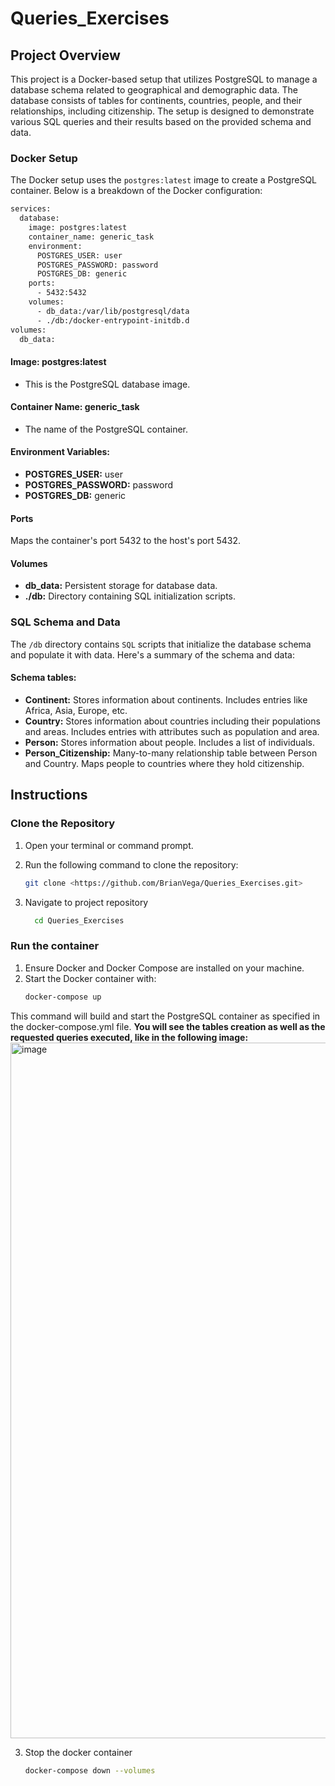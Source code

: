 # Queries_Exercises

## Project Overview
This project is a Docker-based setup that utilizes PostgreSQL to manage a database schema related to geographical and demographic data. The database consists of tables for continents, countries, people, and their relationships, including citizenship. The setup is designed to demonstrate various SQL queries and their results based on the provided schema and data.

### Docker Setup 
The Docker setup uses the `postgres:latest` image to create a PostgreSQL container. Below is a breakdown of the Docker configuration:

```bash
services:
  database:
    image: postgres:latest
    container_name: generic_task
    environment:
      POSTGRES_USER: user
      POSTGRES_PASSWORD: password
      POSTGRES_DB: generic
    ports:
      - 5432:5432
    volumes:
      - db_data:/var/lib/postgresql/data
      - ./db:/docker-entrypoint-initdb.d
volumes:
  db_data:
```
#### Image: postgres:latest
- This is the PostgreSQL database image.
#### Container Name: generic_task 
- The name of the PostgreSQL container.
#### Environment Variables:
- **POSTGRES_USER:** user 
- **POSTGRES_PASSWORD:** password 
- **POSTGRES_DB:** generic
#### Ports ####
Maps the container's port 5432 to the host's port 5432.
#### Volumes ####
  - **db_data:** Persistent storage for database data.
  - **./db:** Directory containing SQL initialization scripts.  
  

### SQL Schema and Data

The `/db` directory contains `SQL` scripts that initialize the database schema and populate it with data. Here's a summary of the schema and data:

#### Schema tables: ####
- **Continent:** Stores information about continents. Includes entries like Africa, Asia, Europe, etc.
- **Country:** Stores information about countries including their populations and areas. Includes entries with attributes such as population and area.
- **Person:** Stores information about people. Includes a list of individuals.
- **Person_Citizenship:** Many-to-many relationship table between Person and Country. Maps people to countries where they hold citizenship.

## Instructions ##
 
### Clone the Repository ###

1. Open your terminal or command prompt.
2. Run the following command to clone the repository:

   ```bash
   git clone <https://github.com/BrianVega/Queries_Exercises.git>
   ```
3. Navigate to project repository
    ```bash
      cd Queries_Exercises
    ```

### Run the container ###
1. Ensure Docker and Docker Compose are installed on your machine.
2. Start the Docker container with:
    ``` bash
    docker-compose up
    ```
This command will build and start the PostgreSQL container as specified in the docker-compose.yml file.
**You will see the tables creation as well as the requested queries executed, like in the following image:**
<img width="1113" alt="image" src="https://github.com/user-attachments/assets/0835bfa4-a31f-480f-a072-0da4ebce7ac7">

3. Stop the docker container
    ```bash
    docker-compose down --volumes
    ```
